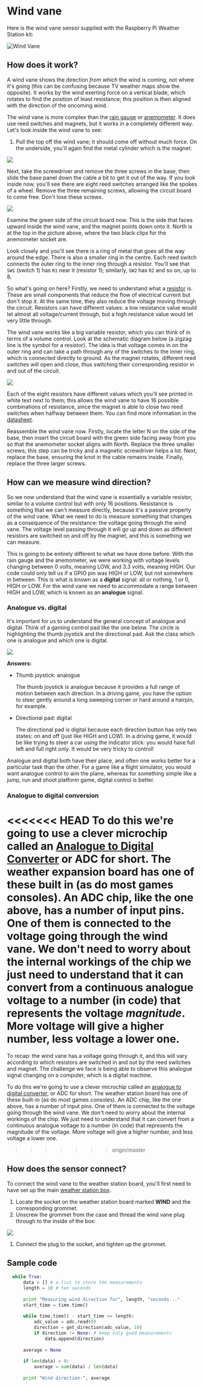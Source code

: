# Wind vane

Here is the wind vane sensor supplied with the Raspberry Pi Weather Station kit:

![Wind Vane](images/wind_vane.png)

## How does it work?

A wind vane shows the direction *from which* the wind is coming, not where it's going (this can be confusing because TV weather maps show the opposite). It works by the wind exerting force on a vertical blade, which rotates to find the position of least resistance; this position is then aligned with the direction of the oncoming wind.

The wind vane is more complex than the [rain gauge](rain-gauge.md) or [anemometer](anemometer.md). It does use reed switches and magnets, but it works in a completely different way. Let's look inside the wind vane to see:

1. Pull the top off the wind vane; it should come off without much force. On the underside, you'll again find the metal cylinder which is the magnet:

![](images/wind_vane_magnet.png)

Next, take the screwdriver and remove the three screws in the base, then slide the base panel down the cable a bit to get it out of the way. If you look inside now, you'll see there are eight reed switches arranged like the spokes of a wheel. Remove the three remaining screws, allowing the circuit board to come free. Don't lose these screws.

![](images/wind_vane_reed.png)

Examine the green side of the circuit board now. This is the side that faces upward inside the wind vane, and the magnet points down onto it. North is at the top in the picture above, where the two black clips for the anemometer socket are.

Look closely and you'll see there is a ring of metal that goes all the way around the edge. There is also a smaller ring in the centre. Each reed switch connects the outer ring to the inner ring through a resistor. You'll see that `SW1` (switch 1) has `R1` near it (resistor 1); similarly, `SW2` has `R2` and so on, up to 8.

So what's going on here? Firstly, we need to understand what a [resistor](http://en.wikipedia.org/wiki/Resistor) is. These are small components that reduce the flow of electrical current but don't stop it. At the same time, they also reduce the voltage moving through the circuit. Resistors can have different values: a low resistance value would let almost all voltage/current through, but a high resistance value would let very little through.

The wind vane works like a big variable resistor, which you can think of in terms of a volume control. Look at the schematic diagram below (a zigzag line is the symbol for a resistor). The idea is that voltage comes in on the outer ring and can take a path through any of the switches to the inner ring, which is connected directly to ground. As the magnet rotates, different reed switches will open and close, thus switching their corresponding resistor in and out of the circuit.

![](images/wind_vane_schematic.png)

Each of the eight resistors have different values which you'll see printed in white text next to them; this allows the wind vane to have 16 possible combinations of resistance, since the magnet is able to close two reed switches when halfway between them. You can find more information in the [datasheet](https://www.argentdata.com/files/80422_datasheet.pdf).

Reassemble the wind vane now. Firstly, locate the letter N on the side of the base, then insert the circuit board with the green side facing away from you so that the anemometer socket aligns with North. Replace the three smaller screws; this step can be tricky and a magnetic screwdriver helps a lot. Next, replace the base, ensuring the knot in the cable remains inside. Finally, replace the three larger screws.

## How can we measure wind direction?

So we now understand that the wind vane is essentially a variable resistor, similar to a volume control but with only 16 positions. Resistance is something that we can't measure directly, because it's a passive property of the wind vane. What we need to do is measure something that changes as a consequence of the resistance: the voltage going through the wind vane. The voltage level passing through it will go up and down as different resistors are switched on and off by the magnet, and this is something we can measure.

This is going to be entirely different to what we have done before. With the rain gauge and the anemometer, we were working with voltage levels changing between 0 volts, meaning LOW, and 3.3 volts, meaning HIGH. Our code could only tell us if a GPIO pin was HIGH or LOW, but not somewhere in between. This is what is known as a **digital** signal: all or nothing, 1 or 0, HIGH or LOW. For the wind vane we need to accommodate a range between HIGH and LOW, which is known as an **analogue** signal.

### Analogue vs. digital

It's important for us to understand the general concept of analogue and digital. Think of a gaming control pad like the one below. The circle is highlighting the thumb joystick and the directional pad. Ask the class which one is analogue and which one is digital.

![](images/xbone_pad.png)

**Answers:**

- Thumb joystick: analogue
  
  The thumb joystick is analogue because it provides a full range of motion between each direction. In a driving game, you have the option to steer gently around a long sweeping corner or hard around a hairpin, for example.

- Directional pad: digital

  The directional pad is digital because each direction button has only two states: on and off (just like HIGH and LOW). In a driving game, it would be like trying to steer a car using the indicator stick: you would have full left and full right only. It would be very tricky to control!

Analogue and digital both have their place, and often one works better for a particular task than the other. For a game like a flight simulator, you would want analogue control to aim the plane, whereas for something simple like a jump, run and shoot platform game, digital control is better.

### Analogue to digital conversion

<<<<<<< HEAD
To do this we're going to use a clever microchip called an [Analogue to Digital Converter](http://en.wikipedia.org/wiki/Analog-to-digital_converter) or ADC for short. The weather expansion board has one of these built in (as do most games consoles). An ADC chip, like the one above, has a number of input pins. One of them is connected to the voltage going through the wind vane. We don't need to worry about the internal workings of the chip we just need to understand that it can convert from a continuous analogue voltage to a number (in code) that represents the voltage *magnitude*. More voltage will give a higher number, less voltage a lower one.
=======
To recap: the wind vane has a voltage going through it, and this will vary according to which resistors are switched in and out by the reed switches and magnet. The challenge we face is being able to observe this analogue signal changing on a computer, which is a digital machine.

To do this we're going to use a clever microchip called an [analogue to digital converter](http://en.wikipedia.org/wiki/Analog-to-digital_converter), or ADC for short. The weather station board has one of these built-in (as do most games consoles). An ADC chip, like the one above, has a number of input pins. One of them is connected to the voltage going through the wind vane. We don't need to worry about the internal workings of the chip. We just need to understand that it can convert from a continuous analogue voltage to a number (in code) that represents the magnitude of the voltage. More voltage will give a higher number, and less voltage a lower one.
>>>>>>> origin/master

## How does the sensor connect?

To connect the wind vane to the weather station board, you'll first need to have set up the main [weather station box](https://github.com/raspberrypilearning/weather-station-guide/blob/master/hardware-setup.md).

1. Locate the socket on the weather station board marked **WIND** and the corresponding grommet.
1. Unscrew the grommet from the case and thread the wind vane plug through to the inside of the box:

  ![](images/Fix_Grommit.jpg)

1. Connect the plug to the socket, and tighten up the grommet.

## Sample code

```python
  while True:
      data = [] # a list to store the measurements
      length = 10 # ten seconds
      
      print "Measuring wind direction for", length, "seconds..."
      start_time = time.time()
      
      while time.time() - start_time <= length:
          adc_value = adc.read(0)
          direction = get_direction(adc_value, 10)
          if direction != None: # keep only good measurements
              data.append(direction)
      
      average = None
      
      if len(data) > 0:
          average = sum(data) / len(data)
      
      print "Wind direction:", average
  ```
